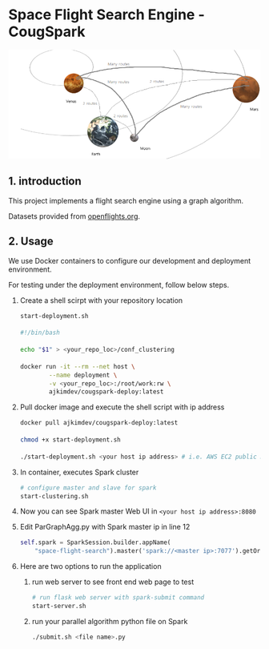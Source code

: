 # Space Flight Search Engine - CougSpark

![space_fligh_search](/static/enriched_diagram_3d_2.png)

## 1. introduction
This project implements a flight search engine using a graph algorithm.

Datasets provided from [openflights.org](https://openflights.org/data.html).

## 2. Usage
We use Docker containers to configure our development and deployment environment.

For testing under the deployment environment, follow below steps.
1. Create a shell scirpt with your repository location
    ```sh
    start-deployment.sh

    #!/bin/bash

    echo "$1" > <your_repo_loc>/conf_clustering

    docker run -it --rm --net host \
            --name deployment \
            -v <your_repo_loc>:/root/work:rw \
            ajkimdev/cougspark-deploy:latest
    ```

2. Pull docker image and execute the shell script with ip address
    ```sh
    docker pull ajkimdev/cougspark-deploy:latest

    chmod +x start-deployment.sh

    ./start-deployment.sh <your host ip address> # i.e. AWS EC2 public DNS (IPv4)
    ```
3. In container, executes Spark cluster
   ```sh
   # configure master and slave for spark
   start-clustering.sh
   ```

4. Now you can see Spark master Web UI in ```<your host ip address>:8080```
5. Edit ParGraphAgg.py with Spark master ip in line 12
   ```python
   self.spark = SparkSession.builder.appName(
       "space-flight-search").master('spark://<master ip>:7077').getOrCreate()
   ```

6. Here are two options to run the application
   1. run web server to see front end web page to test 
      ```sh
      # run flask web server with spark-submit command
      start-server.sh
      ```
   2. run your parallel algorithm python file on Spark
      ```sh
      ./submit.sh <file name>.py
      ```

